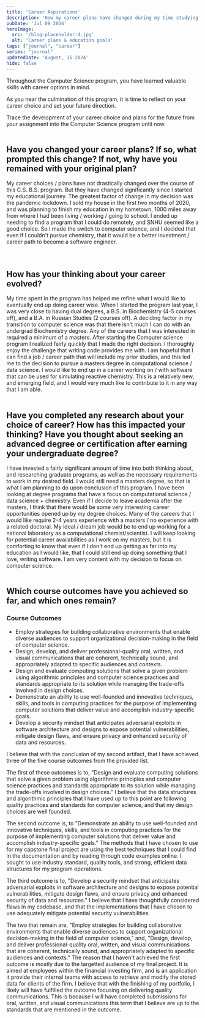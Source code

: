 ```yaml
---
title: 'Career Aspirations'
description: 'How my career plans have changed during my time studying Computer Science.'
pubDate: 'Jul 09 2024'
heroImage: 
  src: '/blog-placeholder-4.jpg'
  alt: 'Career plans & education goals'
tags: ["journal", "career"]
series: "journal"
updatedDate: 'August, 15 2024'
hide: false
---
```



Throughout the Computer Science program, you have learned valuable skills with career options in mind. 

As you near the culmination of this program, it is time to reflect on your career choice and set your future direction.

Trace the development of your career choice and plans for the future from your assignment into the Computer Science program until now.
<br>
</br>

## Have you changed your career plans? If so, what prompted this change? If not, why have you remained with your original plan?
My career choices / plans have not drastically changed over the course of this C.S. B.S. program. But they have changed significantly since I started my educational journey. The greatest factor of change in my decision was the pandemic lockdown. I sold my house in the first two months of 2020, and was planning to finish my education in my hometown, 1000 miles away from where I had been living / working / going to school. I ended up needing to find a program that I could do remotely, and SNHU seemed like a good choice. So I made the switch to computer science, and I decided that even if I couldn't pursue chemistry, that it would be a better investment / career path to become a software engineer.  
<br>
</br>

## How has your thinking about your career evolved?
My time spent in the program has helped me refine what I would like to eventually end up doing career wise. When I started the program last year, I was very close to having dual degrees, a B.S. in Biochemistry (4-5 courses off), and a B.A. in Russian Studies (2 courses off). A deciding factor in my transition to computer science was that there isn't much I can do with an undergrad Biochemistry degree. Any of the careers that I was interested in required a minimum of a masters. After starting the Computer science program I realized fairly quickly that I made the right decision. I thoroughly enjoy the challenge that writing code provides me with. I am hopeful that I can find a job / career path that will include my prior studies, and this led me to the decision to pursue a masters degree in computational science / data science. I would like to end up in a career working on / with software that can be used for simulating reactive chemistry. This is a relatively new, and emerging field, and I would very much like to contribute to it in any way that I am able. 
<br>
</br>

## Have you completed any research about your choice of career? How has this impacted your thinking? Have you thought about seeking an advanced degree or certification after earning your undergraduate degree?
I have invested a fairly significant amount of time into both thinking about, and researching graduate programs, as well as the necessary requirements to work in my desired field. I would still need a masters degree, so that is what I am planning to do upon conclusion of this program. I have been looking at degree programs that have a focus on computational science / data science + chemistry. Even if I decide to leave academia after the masters, I think that there would be some very interesting career opportunities opened up by my degree choices. Many of the careers that I would like require 2-4 years experience with a masters / no experience with a related doctoral. My ideal / dream job would be to end up working for a national laboratory as a computational chemist/scientist. I will keep looking for potential career availabilities as I work on my masters, but it is comforting to know that even if I don't end up getting as far into my education as I would like, that I could still end up doing something that I love, writing software. I am very content with my decision to focus on computer science.
<br>
</br>

## Which course outcomes have you achieved so far, and which ones remain?
### Course Outcomes
- Employ strategies for building collaborative environments that enable diverse audiences to support organizational decision-making in the field of computer science.
- Design, develop, and deliver professional-quality oral, written, and visual communications that are coherent, technically sound, and appropriately adapted to specific audiences and contexts.
- Design and evaluate computing solutions that solve a given problem using algorithmic principles and computer science practices and standards appropriate to its solution while managing the trade-offs involved in design choices.
- Demonstrate an ability to use well-founded and innovative techniques, skills, and tools in computing practices for the purpose of implementing computer solutions that deliver value and accomplish industry-specific goals.
- Develop a security mindset that anticipates adversarial exploits in software architecture and designs to expose potential vulnerabilities, mitigate design flaws, and ensure privacy and enhanced security of data and resources.


I believe that with the conclusion of my second artifact, that I have achieved three of the five course outcomes from the provided list. 

The first of these outcomes is to, "Design and evaluate computing solutions that solve a given problem using algorithmic principles and computer science practices and standards appropriate to its solution while managing the trade-offs involved in design choices." I believe that the data structures and algorithmic principles that I have used up to this point are following quality practices and standards for computer science, and that my design choices are well founded. 

The second outcome is, to "Demonstrate an ability to use well-founded and innovative techniques, skills, and tools in computing practices for the purpose of implementing computer solutions that deliver value and accomplish industry-specific goals." The methods that I have chosen to use for my capstone final project are using the best techniques that I could find in the documentation and by reading through code examples online. I sought to use industry standard, quality tools, and strong, efficient data structures for my program operations.

The third outcome is to, "Develop a security mindset that anticipates adversarial exploits in software architecture and designs to expose potential vulnerabilities, mitigate design flaws, and ensure privacy and enhanced security of data and resources." I believe that I have thoughtfully considered flaws in my codebase, and that the implementations that I have chosen to use adequately mitigate potential security vulnerabilities. 

The two that remain are, "Employ strategies for building collaborative environments that enable diverse audiences to support organizational decision-making in the field of computer science," and, "Design, develop, and deliver professional-quality oral, written, and visual communications that are coherent, technically sound, and appropriately adapted to specific audiences and contexts." The reason that I haven't achieved the first outcome is mostly due to the targetted audience of my final project. It is aimed at employees within the financial investing firm, and is an application it provide their internal teams with access to retrieve and modify the stored data for clients of the firm. I believe that with the finishing of my portfolio, I likely will have fulfilled the outcome focusing on delivering quality communications. This is because I will have completed submissions for oral, written, and visual communications this term that I believe are up to the standards that are mentioned in the outcome. 


